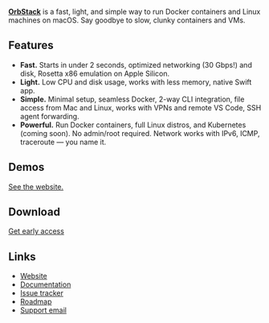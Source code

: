 [**OrbStack**](https://orbstack.dev) is a fast, light, and simple way to run Docker containers and Linux machines on macOS. Say goodbye to slow, clunky containers and VMs.

## Features

- **Fast.** Starts in under 2 seconds, optimized networking (30 Gbps!) and disk, Rosetta x86 emulation on Apple Silicon.
- **Light.** Low CPU and disk usage, works with less memory, native Swift app.
- **Simple.** Minimal setup, seamless Docker, 2-way CLI integration, file access from Mac and Linux, works with VPNs and remote VS Code, SSH agent forwarding.
- **Powerful.** Run Docker containers, full Linux distros, and Kubernetes (coming soon). No admin/root required. Network works with IPv6, ICMP, traceroute — you name it.

## Demos

[See the website.](https://orbstack.dev)

## Download

[Get early access](https://orbstack.dev/waitlist)

## Links

- [Website](https://orbstack.dev)
- [Documentation](https://docs.orbstack.dev)
- [Issue tracker](https://github.com/orbstack/orbstack/issues)
- [Roadmap](https://github.com/orgs/orbstack/projects/1)
- [Support email](mailto:support@orbstack.dev)
